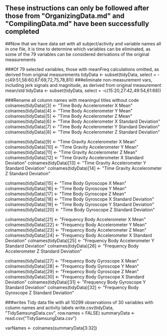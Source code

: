 ## These instructions can only be followed after those from "OrganizingData.md" and "CompilingData.md" have been successfully completed
##Now that we have data set with all subject/activity and variable names all in one file, it is time to determine which variables can be eliminated, as some of the 79 variables can be considered derivations of the original measurements

###Of 79 selected variables, those with meanFreq calculations omitted, as derived from original measurements
tidyData <- subset(tidyData, select = -c(49:51,58:60,67:69,72,75,78,81))
###eliminate non-measurement vars, including jerk signals and magnitude, as derived from original measurement mean/std
tidyData <- subset(tidyData, select = -c(15:20,27:42,49:54,61:68))

###Rename all column names with meaningul titles without code
colnames(tidyData)[3] <- "Time Body Accelerometer X Mean"
colnames(tidyData)[4] <- "Time Body Accelerometer Y Mean"
colnames(tidyData)[5] <- "Time Body Accelerometer Z Mean"
colnames(tidyData)[6] <- "Time Body Accelerometer X Standard Deviation"
colnames(tidyData)[7] <- "Time Body Accelerometer Y Standard Deviation"
colnames(tidyData)[8] <- "Time Body Accelerometer Z Standard Deviation"

colnames(tidyData)[9] <- "Time Gravity Accelerometer X Mean"
colnames(tidyData)[10] <- "Time Gravity Accelerometer Y Mean"
colnames(tidyData)[11] <- "Time Gravity Accelerometer Z Mean"
colnames(tidyData)[12] <- "Time Gravity Accelerometer X Standard Deviation"
colnames(tidyData)[13] <- "Time Gravity Accelerometer Y Standard Deviation"
colnames(tidyData)[14] <- "Time Gravity Accelerometer Z Standard Deviation"

colnames(tidyData)[15] <- "Time Body Gyroscope X Mean"
colnames(tidyData)[16] <- "Time Body Gyroscope Y Mean"
colnames(tidyData)[17] <- "Time Body Gyroscope Z Mean"
colnames(tidyData)[18] <- "Time Body Gyroscope X Standard Deviation"
colnames(tidyData)[19] <- "Time Body Gyroscope Y Standard Deviation"
colnames(tidyData)[20] <- "Time Body Gyroscope Z Standard Deviation"

colnames(tidyData)[21] <- "Frequency Body Accelerometer X Mean"
colnames(tidyData)[22] <- "Frequency Body Accelerometer Y Mean"
colnames(tidyData)[23] <- "Frequency Body Accelerometer Z Mean"
colnames(tidyData)[24] <- "Frequency Body Accelerometer X Standard Deviation"
colnames(tidyData)[25] <- "Frequency Body Accelerometer Y Standard Deviation"
colnames(tidyData)[26] <- "Frequency Body Accelerometer Z Standard Deviation"

colnames(tidyData)[27] <- "Frequency Body Gyroscope X Mean"
colnames(tidyData)[28] <- "Frequency Body Gyroscope Y Mean"
colnames(tidyData)[29] <- "Frequency Body Gyroscope Z Mean"
colnames(tidyData)[30] <- "Frequency Body Gyroscope X Standard Deviation"
colnames(tidyData)[31] <- "Frequency Body Gyroscope Y Standard Deviation"
colnames(tidyData)[32] <- "Frequency Body Gyroscope Z Standard Deviation"

###writes Tidy data file with all 10299 observations of 30 variables with column names and activity labels
write.csv(tidyData, "TidySamsungData.csv", row.names = FALSE)
summaryData <- read.csv("TidySamsungData.csv")

varNames <- colnames(summaryData[3:32])
